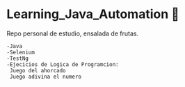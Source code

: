 # Learning_Java_Automation 🚀

Repo personal de estudio, ensalada de frutas.

```
-Java
-Selenium
-TestNg
-Ejecicios de Logica de Programcion:
 Juego del ahorcado
 Juego adivina el numero
```

